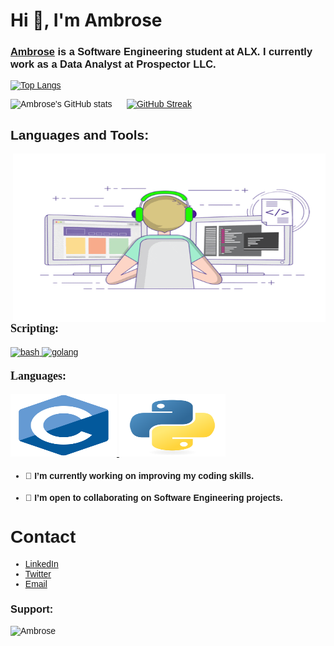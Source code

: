 # Hi 👋, I'm Ambrose

### <h3 align="left"><font face="Arial"><a href="https://www.linkedin.com/in/ambrose-m-/" target="_blank" rel="noreferrer">Ambrose</a> is a Software Engineering student at ALX. I currently work as a Data Analyst at Prospector LLC.

[![Top Langs](https://github-readme-stats.vercel.app/api/top-langs/?username=Gich-M&layout=compact&card_width=400&theme=highcontrast)](https://github.com/Gich-M/github-readme-stats)

![Ambrose's GitHub stats](https://github-readme-stats.vercel.app/api?username=Gich-M&show_icons=true&theme=highcontrast)&nbsp;&nbsp;&nbsp;&nbsp;&nbsp;&nbsp;[![GitHub Streak](https://streak-stats.demolab.com?user=Gich-M&theme=highcontrast)](https://git.io/streak-stats)

## Languages and Tools:
<!-- GIF -->
<img align="right" height="270" width="500" src="https://raw.githubusercontent.com/mikonoid/mikonoid/main/images/gifs/coder3.gif" />

<!-- Scripting Section -->
<h4><font size="+1" face="Tahoma">Scripting:</font></h4>
<p align="left">
    <a href="https://www.gnu.org/software/bash/" target="_blank" rel="noreferrer">
        <img src="https://e7.pngegg.com/pngimages/330/276/png-clipart-bash-shell-script-bourne-shell-scripting-language-unix-shell-shell-rectangle-logo.png" alt="bash" width="100" height="100"/>
    </a>
    <a href="https://golang.org/" target="_blank" rel="noreferrer">
        <img src="https://perisync.com/images/gocc.gif" alt="golang" width="170" height="100"/>
    </a>
</p>

<!-- Languages Section -->
<h4><font size="+1" face="Tahoma">Languages:</font></h4>
<p>
    <a href="https://www.cprogramming.com/" target="_blank" rel="noreferrer">
        <img src="https://raw.githubusercontent.com/devicons/devicon/master/icons/c/c-original.svg" alt="c" width="170" height="100"/>
    </a>
    <a href="https://www.python.org" target="_blank" rel="noreferrer">
        <img src="https://raw.githubusercontent.com/devicons/devicon/master/icons/python/python-original.svg" alt="python" width="170" height="100"/>
    </a>
</p>

- #### 🔭 I’m currently working on improving my coding skills.
- #### 👯 I’m open to collaborating on Software Engineering projects.

# Contact
* [LinkedIn](https://www.linkedin.com/in/ambrose-m-/)
* [Twitter](https://twitter.com/gich_mk)
* [Email](mailto:gichmuriuki21@gmail.com)

<h3 align="left">Support:</h3>
<p><a href="https://www.buymeacoffee.com/Ambrose"> <img align="left" src="https://cdn.buymeacoffee.com/buttons/v2/default-yellow.png" height="50" width="210" alt="Ambrose" /></a></p><br><br>
